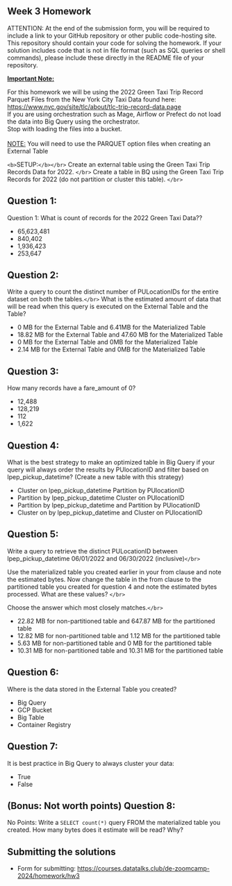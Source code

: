 ## Week 3 Homework

ATTENTION: At the end of the submission form, you will be required to include a link to your GitHub repository or other public code-hosting site. This repository should contain your code for solving the homework. If your solution includes code that is not in file format (such as SQL queries or shell commands), please include these directly in the README file of your repository.

<b><u>Important Note:</b></u> <p> For this homework we will be using the 2022 Green Taxi Trip Record Parquet Files from the New York
City Taxi Data found here: </br> https://www.nyc.gov/site/tlc/about/tlc-trip-record-data.page </br>
If you are using orchestration such as Mage, Airflow or Prefect do not load the data into Big Query using the orchestrator.</br> 
Stop with loading the files into a bucket. </br></br>
<u>NOTE:</u> You will need to use the PARQUET option files when creating an External Table</br>

`<b>`SETUP:`</b></br>`
Create an external table using the Green Taxi Trip Records Data for 2022. `</br>`
Create a table in BQ using the Green Taxi Trip Records for 2022 (do not partition or cluster this table). `</br>`

</p>

## Question 1:

Question 1: What is count of records for the 2022 Green Taxi Data??

- 65,623,481
- 840,402
- 1,936,423
- 253,647

## Question 2:

Write a query to count the distinct number of PULocationIDs for the entire dataset on both the tables.`</br>`
What is the estimated amount of data that will be read when this query is executed on the External Table and the Table?

- 0 MB for the External Table and 6.41MB for the Materialized Table
- 18.82 MB for the External Table and 47.60 MB for the Materialized Table
- 0 MB for the External Table and 0MB for the Materialized Table
- 2.14 MB for the External Table and 0MB for the Materialized Table

## Question 3:

How many records have a fare_amount of 0?

- 12,488
- 128,219
- 112
- 1,622

## Question 4:

What is the best strategy to make an optimized table in Big Query if your query will always order the results by PUlocationID and filter based on lpep_pickup_datetime? (Create a new table with this strategy)

- Cluster on lpep_pickup_datetime Partition by PUlocationID
- Partition by lpep_pickup_datetime  Cluster on PUlocationID
- Partition by lpep_pickup_datetime and Partition by PUlocationID
- Cluster on by lpep_pickup_datetime and Cluster on PUlocationID

## Question 5:

Write a query to retrieve the distinct PULocationID between lpep_pickup_datetime
06/01/2022 and 06/30/2022 (inclusive)`</br>`

Use the materialized table you created earlier in your from clause and note the estimated bytes. Now change the table in the from clause to the partitioned table you created for question 4 and note the estimated bytes processed. What are these values? `</br>`

Choose the answer which most closely matches.`</br>`

- 22.82 MB for non-partitioned table and 647.87 MB for the partitioned table
- 12.82 MB for non-partitioned table and 1.12 MB for the partitioned table
- 5.63 MB for non-partitioned table and 0 MB for the partitioned table
- 10.31 MB for non-partitioned table and 10.31 MB for the partitioned table

## Question 6:

Where is the data stored in the External Table you created?

- Big Query
- GCP Bucket
- Big Table
- Container Registry

## Question 7:

It is best practice in Big Query to always cluster your data:

- True
- False

## (Bonus: Not worth points) Question 8:

No Points: Write a `SELECT count(*)` query FROM the materialized table you created. How many bytes does it estimate will be read? Why?

## Submitting the solutions

* Form for submitting: https://courses.datatalks.club/de-zoomcamp-2024/homework/hw3
